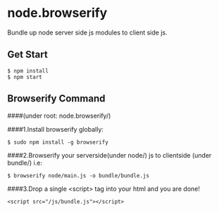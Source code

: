 # node.browserify
Bundle up node server side js modules to client side js.


## Get Start

	$ npm install
	$ npm start


## Browserify Command
####(under root: node.browserify/)

####1.Install browserify globally:

	$ sudo npm install -g browserify

####2.Browserify your serverside(under node/) js to clientside (under bundle/) i.e:

	$ browserify node/main.js -o bundle/bundle.js

####3.Drop a single &lt;script&gt; tag into your html and you are done!

	<script src="/js/bundle.js"></script>
